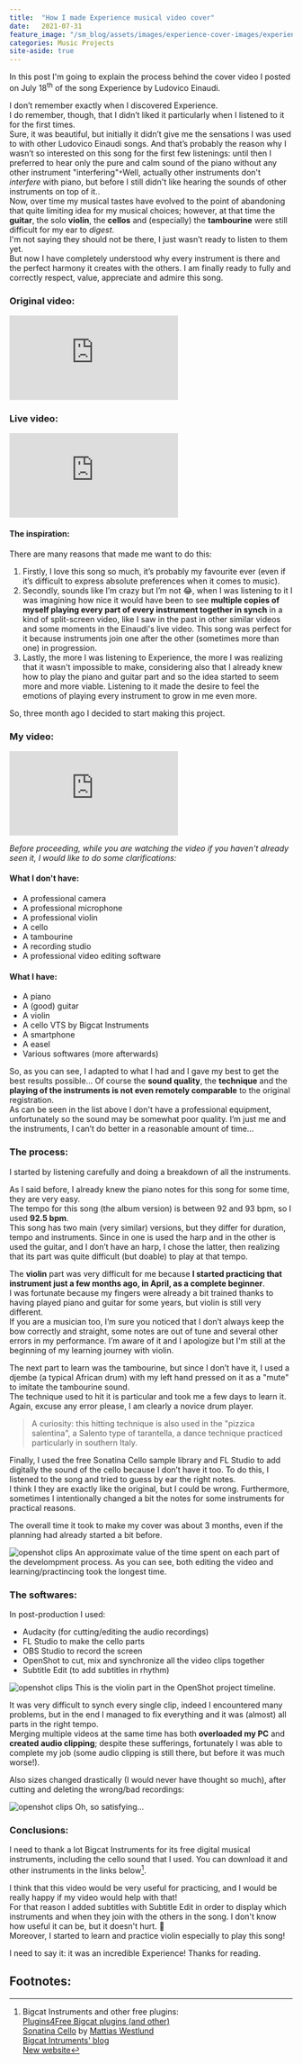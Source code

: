 ```yaml
---
title:  "How I made Experience musical video cover"
date:   2021-07-31
feature_image: "/sm_blog/assets/images/experience-cover-images/experience-youtube-thumbnail.jpg"
categories: Music Projects
site-aside: true
---
```


In this post I'm going to explain the process behind the cover video I posted on July 18<sup>th</sup> of the song Experience by Ludovico Einaudi.

I don’t remember exactly when I discovered Experience. <br>
I do remember, though, that I didn’t liked it particularly when I listened to it for the first times. <br>
Sure, it was beautiful, but initially it didn’t give me the sensations I was used to with other Ludovico Einaudi songs. And that’s probably the reason why I wasn’t so interested on this song for the first few listenings: until then I preferred to hear only the pure and calm sound of the piano without any other instrument "interfering"<span class="tooltip">`*`<span class="tooltiptext">Well, actually other instruments don't *interfere* with piano, but before I still didn't like hearing the sounds of other instruments on top of it.</span></span>. <br>
Now, over time my musical tastes have evolved to the point of abandoning that quite limiting idea for my musical choices; however, at that time the **guitar**, the solo **violin**, the **cellos** and (especially) the **tambourine** were still difficult for my ear to *digest*. <br>
I'm not saying they should not be there, I just wasn’t ready to listen to them yet. <br>
But now I have completely understood why every instrument is there and the perfect harmony it creates with the others. I am finally ready to fully and correctly respect, value, appreciate and admire this song.

### <span class="iconify" data-icon="bx:bxs-video"></span> Original video:
<div class="videowrapper"><iframe src="https://www.youtube.com/embed/2MHsDNV9lgY" title="YouTube video player" frameborder="0" allow="accelerometer; autoplay; clipboard-write; encrypted-media; gyroscope; picture-in-picture" allowfullscreen></iframe></div>

### <span class="iconify" data-icon="bx:bxs-video"></span> Live video:
<div class="videowrapper"><iframe src="https://www.youtube.com/embed/hN_q-_nGv4U" title="YouTube video player" frameborder="0" allow="accelerometer; autoplay; clipboard-write; encrypted-media; gyroscope; picture-in-picture" allowfullscreen></iframe></div>

#### The inspiration:

There are many reasons that made me want to do this:
1.	Firstly, I love this song so much, it’s probably my favourite ever (even if it’s difficult to express absolute preferences when it comes to music).
2.	Secondly, sounds like I’m crazy but I’m not 😂, when I was listening to it I was imagining how nice it would have been to see **multiple copies of myself playing every part of every instrument together in synch** in a kind of split-screen video, like I saw in the past in other similar videos and some moments in the Einaudi's live video. This song was perfect for it because instruments join one after the other (sometimes more than one) in progression.
3.	Lastly, the more I was listening to Experience, the more I was realizing that it wasn't impossible to make, considering also that I already knew how to play the piano and guitar part and so the idea started to seem more and more viable.
Listening to it made the desire to feel the emotions of playing every instrument to grow in me even more.

So, three month ago I decided to start making this project.

### <span class="iconify" data-icon="bx:bxs-video"></span> My video:
<div class="videowrapper"><iframe src="https://www.youtube.com/embed/o_0z_PiUxOA" title="YouTube video player" frameborder="0" allow="accelerometer; autoplay; clipboard-write; encrypted-media; gyroscope; picture-in-picture" allowfullscreen></iframe></div>

*Before proceeding, while you are watching the video if you haven't already seen it, I would like to do some clarifications:*

#### What I don't have:
- A professional camera
- A professional microphone
- A professional violin
- A cello
- A tambourine
- A recording studio
- A professional video editing software

#### What I have:
- A piano
- A (good) guitar
- A violin
- A cello VTS by Bigcat Instruments
- A smartphone
- A easel
- Various softwares (more afterwards)

So, as you can see, I adapted to what I had and I gave my best to get the best results possible… Of course the **sound quality**, the **technique** and the **playing of the instruments is not even remotely comparable** to the original registration. <br>
As can be seen in the list above I don't have a professional equipment, unfortunately so the sound may be somewhat poor quality. I’m just me and the instruments, I can’t do better in a reasonable amount of time…

### The process:
I started by listening carefully and doing a breakdown of all the instruments. <br>

As I said before, I already knew the piano notes for this song for some time, they are very easy. <br>
The tempo for this song (the album version) is between 92 and 93 bpm, so I used <b class="highlight-box">92.5 bpm</b>. <br>
This song has two main (very similar) versions, but they differ for duration, tempo and instruments. Since in one is used the harp and in the other is used the guitar, and I don’t have an harp, I chose the latter, then realizing that its part was quite difficult (but doable) to play at that tempo.

The **violin** part was very difficult for me because **I started practicing that instrument just a few months ago, in April, as a complete beginner**. <br>
I was fortunate because my fingers were already a bit trained thanks to having played piano and guitar for some years, but violin is still very different. <br>
If you are a musician too, I’m sure you noticed that I don’t always keep the bow correctly and straight, some notes are out of tune and several other errors in my performance. I’m aware of it and I apologize but I'm still at the beginning of my learning journey with violin.

The next part to learn was the tambourine, but since I don’t have it, I used a djembe (a typical African drum) with my left hand pressed on it as a "mute" to imitate the tambourine sound. <br>
The technique used to hit it is particular and took me a few days to learn it. Again, excuse any error please, I am clearly a novice drum player.

> <span class="iconify" data-icon="icon-park-outline:thinking-problem"></span> A curiosity: this hitting technique is also used in the "pizzica salentina", a Salento type of tarantella, a dance technique practiced particularly in southern Italy.

Finally, I used the free Sonatina Cello sample library and FL Studio to add digitally the sound of the cello because I don’t have it too. To do this, I listened to the song and tried to guess by ear the right notes. <br>
I think I they are exactly like the original, but I could be wrong. Furthermore, sometimes I intentionally changed a bit the notes for some instruments for practical reasons.

The overall time it took to make my cover was about 3 months, even if the planning had already started a bit before.

![openshot clips](/sm_blog/assets/images/experience-cover-images/time-taken.png)
<span class="caption">An approximate value of the time spent on each part of the develompment process. As you can see, both editing the video and learning/practincing took the longest time.</span>

### The softwares:

In post-production I used:
- Audacity (for cutting/editing the audio recordings)
- FL Studio to make the cello parts
- OBS Studio to record the screen
- OpenShot to cut, mix and synchronize all the video clips together
- Subtitle Edit (to add subtitles in rhythm)

![openshot clips](/sm_blog/assets/images/experience-cover-images/openshot-clips.jpg)
<span class="caption">This is the violin part in the OpenShot project timeline.</span>

It was very difficult to synch every single clip, indeed I encountered many problems, but in the end I managed to fix everything and it was (almost) all  parts in the right tempo. <br>
Merging multiple videos at the same time has both **overloaded my PC** and **created audio clipping**; despite these sufferings, fortunately I was able to complete my job (some audio clipping is still there, but before it was much worse!).

Also sizes changed drastically (I would never have thought so much), after cutting and deleting the wrong/bad  recordings:

![openshot clips](/sm_blog/assets/images/experience-cover-images/experience-size.jpg)
<span class="caption">Oh, so satisfying...</span>

### Conclusions:

I need to thank a lot Bigcat Instruments for its free digital musical instruments, including the cello sound that I used. You can download it and other instruments in the links below[^1].

I think that this video would be very useful for practicing, and I would be really happy if my video would help with that! <br>
For that reason I added subtitles with Subtitle Edit in order to display which instruments and when they join with the others in the song. I don't know how useful it can be, but it doesn't hurt. 🙂 <br>
Moreover, I started to learn and practice violin especially to play this song!

I need to say it: it was an incredible Experience! Thanks for reading.

## <span class="iconify" data-icon="bx-bx-bookmark-alt" data-inline="true"></span> Footnotes:

[^1]: Bigcat Instruments and other free plugins: <br> [Plugins4Free Bigcat plugins (and other)](https://plugins4free.com/dev/514/) <br> [Sonatina Cello](https://plugins4free.com/plugin/2299/) by [Mattias Westlund](https://mattiaswestlund.net/) <br> [Bigcat Intruments' blog](http://bigcatinstruments.blogspot.com/) <br> [New website](https://freedigitalinstruments.wordpress.com/)
